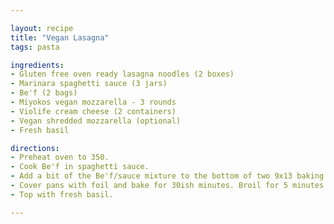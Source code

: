 ```yaml
---

layout: recipe
title: "Vegan Lasagna"
tags: pasta

ingredients:
- Gluten free oven ready lasagna noodles (2 boxes)
- Marinara spaghetti sauce (3 jars)
- Be'f (2 bags)
- Miyokos vegan mozzarella - 3 rounds
- Violife cream cheese (2 containers)
- Vegan shredded mozzarella (optional)
- Fresh basil

directions:
- Preheat oven to 350.
- Cook Be'f in spaghetti sauce.
- Add a bit of the Be'f/sauce mixture to the bottom of two 9x13 baking dishes. Then add a layer of lasagna noodles. Top with half of the Be'f/sauce mixture, then with half the cream cheese, and half the mozzarella. Repeat layers.
- Cover pans with foil and bake for 30ish minutes. Broil for 5 minutes to brown cheese.
- Top with fresh basil.

---
```

